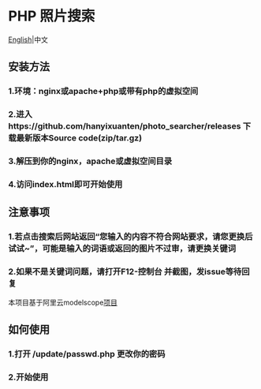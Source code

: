 # PHP 照片搜索

[English](https://github.com/hanyixuanten/photo_searcher/blob/master/README_en.md)|中文

## 安装方法

### 1.环境：nginx或apache+php或带有php的虚拟空间

### 2.进入https://github.com/hanyixuanten/photo_searcher/releases 下载最新版本Source code(zip/tar.gz)

### 3.解压到你的nginx，apache或虚拟空间目录

### 4.访问index.html即可开始使用

## 注意事项

### 1.若点击搜索后网站返回“您输入的内容不符合网站要求，请您更换后试试~”，可能是输入的词语或返回的图片不过审，请更换关键词

### 2.如果不是关键词问题，请打开F12-控制台 并截图，发issue等待回复

本项目基于阿里云modelscope[项目](https://modelscope.cn/studios/damo/chinese_clip_applications/summary)

## 如何使用

### 1.打开 /update/passwd.php 更改你的密码

### 2.开始使用

